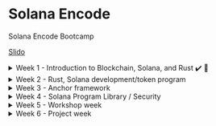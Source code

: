 # Solana Encode
Solana Encode Bootcamp

[Slido](https://app.sli.do/event/9UskLRMBi3gdzDyd9reDeS/live/polls)


<details>
<summary>Week 1 - Introduction to Blockchain, Solana, and Rust ✔️ 🏁</summary>
 
 > ### [Introduction to Blockchain, Rust, and Solana](https://youtu.be/sC_WzRACoPo)
 > > #### [June 3, 2024](./class1/README.md)
 > ### [Solana Theory / Rust](https://youtu.be/gDzjyPgtFEk)
 > > #### [June 4, 2024](./class2/README.md)
 > ### [Rust/Solana development](https://youtu.be/ewfmlyA0E14)
 > > #### [June 5, 2024](./class3/README.md)
 > ### [Solana development cont.](https://youtu.be/OUgaMFNKrT0)
 > > #### [June 6, 2024](./class4/README.md)
 </details>


<details>
<summary>Week 2 - Rust, Solana development/token program</summary>

 > ### [Solana accounts and development](https://youtu.be/KVESF-zzPyk)
 > > #### [June 10, 2024](./class5/README.md)
 > ### [Rust / DeFi](https://youtu.be/PK7ct9svlCc)
 > > #### [June 11, 2024](./class6/README.md)
 > ### [-]()
 > > #### [June 12, 2024](./class7/README.md)
 > ### [-]()
 > > #### [June 13, 2024](./class8/README.md)

</details>
 
<details>
<summary>Week 3 - Anchor framework</summary>

</details>

<details>
<summary>Week 4 - Solana Program Library / Security</summary>

</details>

<details>
<summary>Week 5 - Workshop week</summary>

</details>

<details>
<summary>Week 6 - Project week</summary>

</details>
